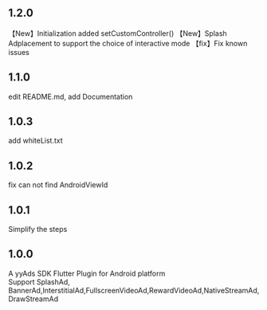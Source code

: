 ## 1.2.0
【New】Initialization added setCustomController()
【New】Splash Adplacement to support the choice of interactive mode
【fix】Fix known issues

## 1.1.0
edit README.md, add Documentation

## 1.0.3
add whiteList.txt 

## 1.0.2  
fix can not find AndroidViewId

## 1.0.1  
Simplify the steps

## 1.0.0
A yyAds SDK Flutter Plugin for Android platform  
Support SplashAd, BannerAd,InterstitialAd,FullscreenVideoAd,RewardVideoAd,NativeStreamAd,DrawStreamAd
